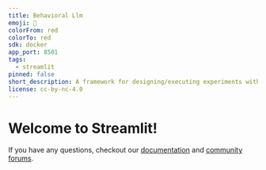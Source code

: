 ```yaml
---
title: Behavioral Llm
emoji: 🚀
colorFrom: red
colorTo: red
sdk: docker
app_port: 8501
tags:
  - streamlit
pinned: false
short_description: A framework for designing/executing experiments with LLMs
license: cc-by-nc-4.0
---
```


# Welcome to Streamlit!

If you have any questions, checkout our [documentation](https://docs.streamlit.io) and [community
forums](https://discuss.streamlit.io).
